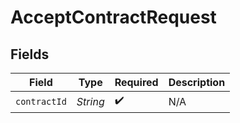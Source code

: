 # AcceptContractRequest


## Fields

| Field              | Type               | Required           | Description        |
| ------------------ | ------------------ | ------------------ | ------------------ |
| `contractId`       | *String*           | :heavy_check_mark: | N/A                |